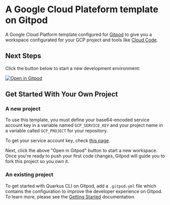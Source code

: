 # A Google Cloud Plateform template on Gitpod

A Google Cloud Platform template configured for [Gitpod](www.gitpod.io) to give you a workspace configurated for your GCP project and tools like [Cloud Code](https://cloud.google.com/code/docs).

## Next Steps

Click the button below to start a new development environment:

[![Open in Gitpod](https://gitpod.io/button/open-in-gitpod.svg)](https://gitpod.io#https://github.com/jeanphibaconnais/template-gcp/-/tree/main/)

## Get Started With Your Own Project

### A new project

To use this template, you must define your base64-encoded service account key in a variable named `GCP_SERVICE_KEY` and your project name in a variable called `GCP_PROJECT` for your repository.

To get your service account key, check [this page](https://cloud.google.com/iam/docs/keys-create-delete).

Next, click the above "Open in Gitpod" button to start a new workspace. Once you're ready to push your first code changes, Gitpod will guide you to fork this project so you own it.

### An existing project

To get started with Quarkus CLI on Gitpod, add a `.gitpod.yml` file which contains the configuration to improve the developer experience on Gitpod. To learn more, please see the [Getting Started](https://www.gitpod.io/docs/introduction/getting-started) documentation.